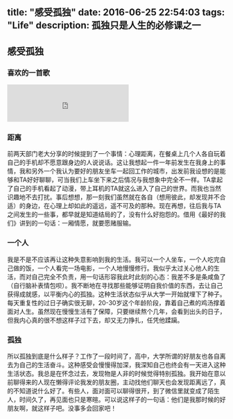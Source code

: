 title: "感受孤独"
date: 2016-06-25 22:54:03
tags: "Life"
description: 孤独只是人生的必修课之一
---

## 感受孤独

### 喜欢的一首歌

<iframe frameborder="no" border="0" marginwidth="0" marginheight="0" width=280 height=86 src="http://music.163.com/outchain/player?type=2&id=29414037&auto=0&height=66"></iframe>

### 距离

前两天部门老大分享的时候提到了一个事情：心理距离，在餐桌上几个人各自玩着自己的手机却不愿意跟身边的人说说话。这让我想起一件一年前发生在我身上的事情，我和另外一个我认为要好的朋友坐车一起回工作的城市，出发前我设想的是能够和TA好好聊聊，可当我们上车坐下来之后情况与我想象中完全不一样。TA拿起了自己的手机看起了动漫，带上耳机的TA就这么进入了自己的世界。而我也当然识趣地不去打扰。事后想想，那一刻我们虽然就在各自（想用彼此，却发现并不合适）的身边，在心理上却如此的遥远，遥不可及的那种。现在再想，往后我与TA之间发生的一些事，都早就是知道结局的了，没有什么好抱怨的。借用《最好的我们》讲到的一句话：一厢情愿，就要愿赌服输。

### 一个人

我是不是不应该再让这种失意影响到我的生活。我可以一个人坐车，一个人吃完自己做的饭，一个人看完一场电影，一个人地慢慢修行。我似乎太过关心他人的生活，而对自己完全不负责，用一句话形容我此时此刻的心态：我差不多是条咸鱼了（自行脑补表情包呗）。我不断地在寻找那些能够证明自我价值的东西，去让自己获得成就感，以平衡内心的孤独。这种生活状态似乎从大学一开始就埋下了种子。每天重复性的过日子确实很无聊，20-30岁这个年龄阶段，靠着自己煮的鸡汤撑着面对人生。虽然现在慢慢生活有了保障，只要继续熬个几年，会看到出头的日子，但我内心真的很不想这样子过下去，却又无力挣扎，任凭他蹂躏。

### 孤独

所以孤独到底是什么样子？工作了一段时间了，高中，大学所谓的好朋友也各自离去为自己的生活奋斗。这种感受会慢慢得加深，我深知自己也终会有一天进入这种生活状态。我总是在怀念过去，发现物是人非的时候觉得特别孤独。我开始在意以前聊得来的人现在懒得评论我发的朋友圈，主动找他们聊天也会发现距离远了，真的不知道说什么好了。有些人，面对面可以聊得很开，到了微信里就变成了陌生人，时间久了，再见面也只是寒暄。可以说这样子的一句话：他们是我那时候的好朋友啊，就这样子吧。没事多会回家吧！
